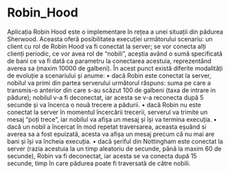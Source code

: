 # Robin_Hood
Aplicația Robin Hood este o implementare în rețea a unei situații din pădurea Sherwood. Aceasta oferă posibilitatea execuției următorului scenariu: un client cu rol de Robin Hood va fi conectat la server; se vor conecta alți clienți periodic, ce vor avea rol de “nobili”, aceștia având o sumă specificată de bani ce va fi dată ca parametru la conectarea acestuia, reprezentând averea sa (maxim 10000 de galbeni). În acest punct există diferite modalități de evoluție a scenariului și anume:
•	dacă Robin este conectat la server, nobilul va primi din partea serverului următorul răspuns: suma pe care a transmis-o anterior din care s-au scăzut 100 de galbeni (taxa de intrare in pădure); nobilul v-a fi deconectat, iar acesta se v-a reconecta după 5 secunde și va încerca o nouă trecere a pădurii.
•	dacă Robin nu este conectat la server în momentul încercării trecerii, serverul va trimite un mesaj  “poți trece”, iar nobilul va afișa un mesaj și își va termina execuția.
•	dacă un nobil a încercat în mod repetat traversarea, aceasta eșuând si averea sa a fost epuizată, acesta va afișa un mesaj precum că nu mai are bani și își va încheia execuția.
•	dacă șeriful din Nottingham este conectat la server (razia acestuia la un timp aleatoriu de secunde, până la maxim 60 de secunde), Robin va fi deconectat, iar acesta se va conecta după 15 secunde, timp în care pădurea poate fi traversată de către nobili.
